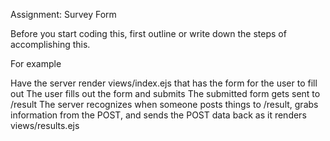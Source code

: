 Assignment: Survey Form


Before you start coding this, first outline or write down the steps of accomplishing this.

For example

Have the server render views/index.ejs that has the form for the user to fill out
The user fills out the form and submits
The submitted form gets sent to /result
The server recognizes when someone posts things to /result, grabs information from the POST, and sends the POST data back as it renders views/results.ejs
